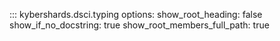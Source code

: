 ::: kybershards.dsci.typing
    options:
        show_root_heading: false
        show_if_no_docstring: true
        show_root_members_full_path: true
